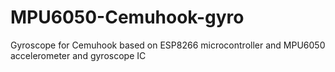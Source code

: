 # MPU6050-Cemuhook-gyro
Gyroscope for Cemuhook based on ESP8266 microcontroller and MPU6050 accelerometer and gyroscope IC
